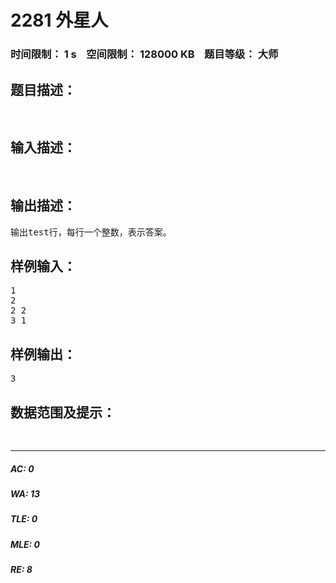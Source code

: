 # 2281 外星人   
### 时间限制： 1 s&nbsp;&nbsp;&nbsp;&nbsp;空间限制： 128000 KB&nbsp;&nbsp;&nbsp;&nbsp;题目等级： 大师  
## 题目描述：  

<pre>

</pre>
  
  
## 输入描述：  

<pre>

</pre>
  
  
## 输出描述：  

<pre>
输出test行，每行一个整数，表示答案。
</pre>
  
  
## 样例输入：  

<pre>
1
2
2 2
3 1
</pre>
  
  
## 样例输出：  

<pre>
3
</pre>
  
  
## 数据范围及提示：  

<pre>

</pre>
  
  
***  

##### AC: 0  
##### WA: 13  
##### TLE: 0  
##### MLE: 0  
##### RE: 8  
